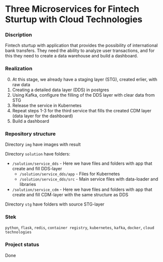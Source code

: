 # Three Microservices for Fintech Sturtup with Cloud Technologies

### Discription

Fintech sturtup with application that provides the possibility of international bank transfers.
They need the ability to analyze user transactions, and for this they need to create a data warehouse and build a dashboard.

### Realization

0. At this stage, we already have a staging layer (STG), created erlier, with raw data
1. Creating a detailed data layer (DDS) in postgres
2. Using Kafka, configure the filling of the DDS layer with clear data from STG
3. Release the service in Kubernetes
4. Repeat steps 1-3 for the third service that fills the created CDM layer (data layer for the dashboard)
5. Build a dashboard

### Repository structure

Directory `img` have images with result

Directory `solution` have folders:
- `/solution/service_dds` - Here we have files and folders with app that create and fill DDS-layer
  - `/solution/service_dds/app` - Files for Kubernetes
  - `/solution/service_dds/src` - Main service files with data-loader and libraries
- `/solution/service_cdm` - Here we have files and folders with app that create and fill CDM-layer with the same structure as DDS

Directory `stg` have folders with source STG-layer

### Stek

`python`, `flask`, `redis`, `container registry`, `kubernetes`, `kafka`, `docker`, `cloud technologies`

### Project status

Done
